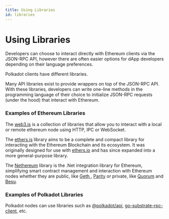 ```yaml
---
title: Using Libraries
id: libraries
---
```


# Using Libraries

Developers can choose to interact directly with Ethereum clients via the JSON-RPC API, however there are often easier options for dApp developers depending on their language preferences.&#x20;

Polkadot clients have different libraries.&#x20;

Many API libraries exist to provide wrappers on top of the JSON-RPC API. With these libraries, developers can write one-line methods in the programming language of their choice to initialize JSON-RPC requests (under the hood) that interact with Ethereum.

### Examples of Ethereum Libraries

The [web3.js](https://web3js.readthedocs.io/en/v1.4.0/) is a collection of libraries that allow you to interact with a local or remote ethereum node using HTTP, IPC or WebSocket.

The [ethers.js](https://docs.ethers.io/v5/) library aims to be a complete and compact library for interacting with the Ethereum Blockchain and its ecosystem. It was originally designed for use with [ethers.io](https://ethers.io) and has since expanded into a more general-purpose library.

The [Nethereum](http://docs.nethereum.com/en/latest/) library is the .Net integration library for Ethereum, simplifying smart contract management and interaction with Ethereum nodes whether they are public, like [Geth ](https://geth.ethereum.org), [Parity](https://www.parity.io) or private, like [Quorum](https://www.jpmorgan.com/global/Quorum) and [Besu](https://besu.hyperledger.org/en/stable/).

### Examples of Polkadot Libraries

Polkadot nodes can use libraries such as [@polkadot/api](https://polkadot.js.org/docs/api/), [go-substrate-rpc-client](https://github.com/usetech-llc/polkadot\_api\_dotnet), etc.
